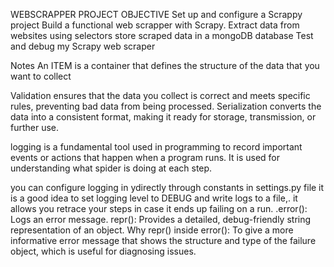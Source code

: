 WEBSCRAPPER PROJECT OBJECTIVE
Set up and configure a Scrappy project
Build a functional web scrapper with Scrapy.
Extract data from websites using selectors
store scraped data in a mongoDB database
Test and debug my Scrapy web scraper

Notes
An ITEM is a container that defines the structure of the data that you want to collect

Validation ensures that the data you collect is correct and meets specific rules, preventing bad data from being processed.
Serialization converts the data into a consistent format, making it ready for storage, transmission, or further use.

logging is a fundamental tool used in programming to record important events or actions that happen when a program runs. It is used for understanding what spider is doing at each step.

you can configure logging in ydirectly through constants in settings.py file
it is a good idea to set logging level to DEBUG and write logs to a file,. it allows you retrace your steps in case it ends up failing on a run.
.error(): Logs an error message.
repr(): Provides a detailed, debug-friendly string representation of an object.
Why repr() inside error(): To give a more informative error message that shows the structure and type of the failure object, which is useful for diagnosing issues.
